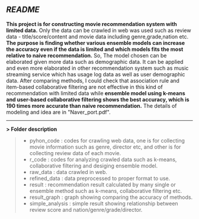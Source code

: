 ***README***
----------
**This project is for constructing movie recommendation system with limited data.** Only the data can be crawled in web was used such as review data - title/score/content and movie data including genre,grade,nation etc. **The purpose is finding whether various ensemble models can increase the accuracy even if the data is limited and which models fits the most relative to naive recommendation.** So, The model chosen can be elaborated given more data such as demographic data. It can be applied and even more elaborated in other recommendation system such as music streaming service which has usage log data as well as user demographic data.
After comparing methods, I could check that association rule and item-based collaborative filtering are not effective in this kind of recommendation with limited data while **ensemble model using k-means and user-based collaborative filtering shows the best accuracy, which is 190 times more accurate than naive recommendation.** 
The details of modeling and idea are in "Naver_port.pdf".


----------


**> Folder description**
> - pyhon_code : codes for crawling web data, one is for collecting movie information such as genre, director etc, and other is for
> collecting review data of each movie.
> - r_code : codes for analyzing crawled data such as k-means, collaborative filtering and desiging ensemble model.
> - raw_data : data crawled in web.
> - refined_data : data preprocessed to proper format to use.
> - result : recommendation result calculated by many single or ensemble method such as k-means, collaborative filtering etc.
> - result_graph : graph showing comparing the accuracy of methods.
> - simple_analysis : simple result showing relationship between review score and nation/genre/grade/director.

